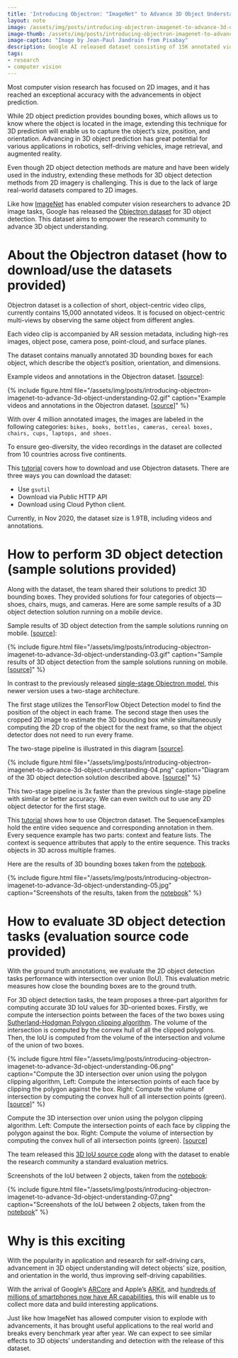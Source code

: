 ```yaml
---
title: 'Introducing Objectron: "ImageNet" to Advance 3D Object Understanding'
layout: note
image: /assets/img/posts/introducing-objectron-imagenet-to-advance-3d-object-understanding-01.jpg
image-thumb: /assets/img/posts/introducing-objectron-imagenet-to-advance-3d-object-understanding-01-mini.jpg
image-caption: "Image by Jean-Paul Jandrain from Pixabay"
description: Google AI released dataset consisting of 15K annotated videos and 4M annotated images
tags:
- research
- computer vision
---
```


Most computer vision research has focused on 2D images, and it has reached an exceptional accuracy with the advancements in object prediction. 

While 2D object prediction provides bounding boxes, which allows us to know where the object is located in the image, extending this technique for 3D prediction will enable us to capture the object’s size, position, and orientation. Advancing in 3D object prediction has great potential for various applications in robotics, self-driving vehicles, image retrieval, and augmented reality.

Even though 2D object detection methods are mature and have been widely used in the industry, extending these methods for 3D object detection methods from 2D imagery is challenging. This is due to the lack of large real-world datasets compared to 2D images.

Like how [ImageNet](http://image-net.org/) has enabled computer vision researchers to advance 2D image tasks, Google has released the [Objectron dataset](https://github.com/google-research-datasets/Objectron/) for 3D object detection. This dataset aims to empower the research community to advance 3D object understanding.

# About the Objectron dataset (how to download/use the datasets provided)

Objectron dataset is a collection of short, object-centric video clips, currently contains 15,000 annotated videos. It is focused on object-centric multi-views by observing the same object from different angles.

Each video clip is accompanied by AR session metadata, including high-res images, object pose, camera pose, point-cloud, and surface planes.

The dataset contains manually annotated 3D bounding boxes for each object, which describe the object’s position, orientation, and dimensions.

Example videos and annotations in the Objectron dataset. [[source](https://ai.googleblog.com/2020/11/announcing-objectron-dataset.html)]:

{% include figure.html
  file="/assets/img/posts/introducing-objectron-imagenet-to-advance-3d-object-understanding-02.gif"
  caption="Example videos and annotations in the Objectron dataset. [[source](https://ai.googleblog.com/2020/11/announcing-objectron-dataset.html)]"
%}

With over 4 million annotated images, the images are labeled in the following categories: 
`bikes, books, bottles, cameras, cereal boxes, chairs, cups, laptops, and shoes.`

To ensure geo-diversity, the video recordings in the dataset are collected from 10 countries across five continents.

This [tutorial](https://github.com/google-research-datasets/Objectron/blob/master/notebooks/Download%20Data.ipynb) covers how to download and use Objectron datasets. There are three ways you can download the dataset:

- Use `gsutil`
- Download via Public HTTP API
- Download using Cloud Python client.

Currently, in Nov 2020, the dataset size is 1.9TB, including videos and annotations.

# How to perform 3D object detection (sample solutions provided)

Along with the dataset, the team shared their solutions to predict 3D bounding boxes. They provided solutions for four categories of objects — shoes, chairs, mugs, and cameras. Here are some sample results of a 3D object detection solution running on a mobile device.

Sample results of 3D object detection from the sample solutions running on mobile. [[source](https://ai.googleblog.com/2020/11/announcing-objectron-dataset.html)]:

{% include figure.html
  file="/assets/img/posts/introducing-objectron-imagenet-to-advance-3d-object-understanding-03.gif"
  caption="Sample results of 3D object detection from the sample solutions running on mobile. [[source](https://ai.googleblog.com/2020/11/announcing-objectron-dataset.html)]"
%}

In contrast to the previously released [single-stage Objectron model](https://ai.googleblog.com/2020/03/real-time-3d-object-detection-on-mobile.html), this newer version uses a two-stage architecture. 

The first stage utilizes the TensorFlow Object Detection model to find the position of the object in each frame. The second stage then uses the cropped 2D image to estimate the 3D bounding box while simultaneously computing the 2D crop of the object for the next frame, so that the object detector does not need to run every frame. 

The two-stage pipeline is illustrated in this diagram [[source](https://ai.googleblog.com/2020/11/announcing-objectron-dataset.html)].

{% include figure.html
  file="/assets/img/posts/introducing-objectron-imagenet-to-advance-3d-object-understanding-04.png"
  caption="Diagram of the 3D object detection solution described above. [[source](https://ai.googleblog.com/2020/11/announcing-objectron-dataset.html)]"
%}

This two-stage pipeline is 3x faster than the previous single-stage pipeline with similar or better accuracy. We can even switch out to use any 2D object detector for the first stage.

This [tutorial](https://github.com/google-research-datasets/Objectron/blob/master/notebooks/SequenceExamples.ipynb) shows how to use Objectron dataset. The SequenceExamples hold the entire video sequence and corresponding annotation in them. Every sequence example has two parts: context and feature lists. The context is sequence attributes that apply to the entire sequence. This tracks objects in 3D across multiple frames.

Here are the results of 3D bounding boxes taken from the [notebook](https://github.com/google-research-datasets/Objectron/blob/master/notebooks/SequenceExamples.ipynb).

{% include figure.html
  file="/assets/img/posts/introducing-objectron-imagenet-to-advance-3d-object-understanding-05.jpg"
  caption="Screenshots of the results, taken from the [notebook](https://github.com/google-research-datasets/Objectron/blob/master/notebooks/SequenceExamples.ipynb)"
%}

# How to evaluate 3D object detection tasks (evaluation source code provided)

With the ground truth annotations, we evaluate the 2D object detection tasks performance with intersection over union (IoU). This evaluation metric measures how close the bounding boxes are to the ground truth. 

For 3D object detection tasks, the team proposes a three-part algorithm for computing accurate 3D IoU values for 3D-oriented boxes. Firstly, we compute the intersection points between the faces of the two boxes using [Sutherland-Hodgman Polygon clipping algorithm](https://en.wikipedia.org/wiki/Sutherland%E2%80%93Hodgman_algorithm). The volume of the intersection is computed by the convex hull of all the clipped polygons. Then, the IoU is computed from the volume of the intersection and volume of the union of two boxes.

{% include figure.html
  file="/assets/img/posts/introducing-objectron-imagenet-to-advance-3d-object-understanding-06.png"
  caption="Compute the 3D intersection over union using the polygon clipping algorithm, Left: Compute the intersection points of each face by clipping the polygon against the box. Right: Compute the volume of intersection by computing the convex hull of all intersection points (green). [[source](https://ai.googleblog.com/2020/11/announcing-objectron-dataset.html)]"
%}

Compute the 3D intersection over union using the polygon clipping algorithm. Left: Compute the intersection points of each face by clipping the polygon against the box. Right: Compute the volume of intersection by computing the convex hull of all intersection points (green). [[source](https://ai.googleblog.com/2020/11/announcing-objectron-dataset.html)]

The team released this [3D IoU source code](https://github.com/google-research-datasets/Objectron/blob/master/notebooks/3D_IOU.ipynb) along with the dataset to enable the research community a standard evaluation metrics.

Screenshots of the IoU between 2 objects, taken from the [notebook](https://github.com/google-research-datasets/Objectron/blob/master/notebooks/3D_IOU.ipynb):

{% include figure.html
  file="/assets/img/posts/introducing-objectron-imagenet-to-advance-3d-object-understanding-07.png"
  caption="Screenshots of the IoU between 2 objects, taken from the [notebook](https://github.com/google-research-datasets/Objectron/blob/master/notebooks/3D_IOU.ipynb)"
%}

# Why is this exciting

With the popularity in application and research for self-driving cars, advancement in 3D object understanding will detect objects’ size, position, and orientation in the world, thus improving self-driving capabilities.

With the arrival of Google’s [ARCore](https://developers.google.com/ar) and Apple’s [ARKit](https://developer.apple.com/augmented-reality/), and [hundreds of millions of smartphones now have AR capabilities](https://arinsider.co/2019/05/13/arcore-reaches-400-million-devices/), this will enable us to collect more data and build interesting applications.

Just like how ImageNet has allowed computer vision to explode with advancements, it has brought useful applications to the real world and breaks every benchmark year after year. We can expect to see similar effects to 3D objects’ understanding and detection with the release of this dataset.